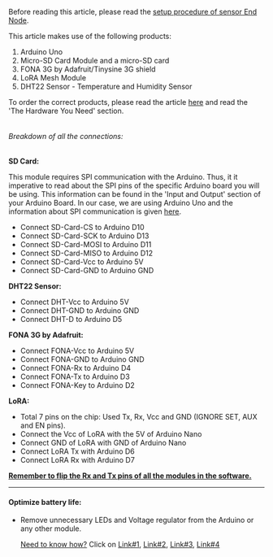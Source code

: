 Before reading this article, please read the [setup procedure of sensor End Node](../End%20Node/End_Node%20Setup.md).

This article makes use of the following products:

1. Arduino Uno
2. Micro-SD Card Module and a micro-SD card
3. FONA 3G by Adafruit/Tinysine 3G shield
4. LoRA Mesh Module
5. DHT22 Sensor - Temperature and Humidity Sensor


To order the correct products, please read the article [here](../../../Setup/Water_Quality_Setup.md) and read the 'The Hardware You Need' section.


###### 

###### Breakdown of all the connections:

**SD Card:**

This module requires SPI communication with the Arduino. Thus, it it imperative to read about the SPI pins of the specific Arduino board you will be using. This information can be found in the 'Input and Output' section of your Arduino Board. In our case, we are using Arduino Uno and the information about SPI communication is given [here](https://store.arduino.cc/usa/arduino-uno-rev3).

- Connect SD-Card-CS to Arduino D10
- Connect SD-Card-SCK to Arduino D13
- Connect SD-Card-MOSI to Arduino D11
- Connect SD-Card-MISO to Arduino D12
- Connect SD-Card-Vcc to Arduino 5V
- Connect SD-Card-GND to Arduino GND



**DHT22 Sensor:**

- Connect DHT-Vcc to Arduino 5V
- Connect DHT-GND to Arduino GND
- Connect DHT-D to Arduino D5



**FONA 3G by Adafruit:**

- Connect FONA-Vcc to Arduino 5V
- Connect FONA-GND to Arduino GND
- Connect FONA-Rx to Arduino D4
- Connect FONA-Tx to Arduino D3
- Connect FONA-Key to Arduino D2



**LoRA:**

- Total 7 pins on the chip: Used Tx, Rx, Vcc and GND (IGNORE SET, AUX and EN pins).
- Connect the Vcc of LoRA with the 5V of Arduino Nano
- Connect GND of LoRA with GND of Arduino Nano
- Connect LoRA Tx with Arduino D6
- Connect LoRA Rx with Arduino D7





**<u>Remember to flip the Rx and Tx pins of all the modules in the software.</u>**



------



#### Optimize battery life:

- Remove unnecessary LEDs and Voltage regulator from the Arduino or any other module. 

  <u>Need to know how?</u> Click on [Link#1](http://www.home-automation-community.com/arduino-low-power-how-to-run-atmega328p-for-a-year-on-coin-cell-battery/), [Link#2](https://www.youtube.com/watch?v=2nNz0faMti0), [Link#3](https://www.youtube.com/watch?v=2xVOg7nYH-E), [Link#4](https://www.youtube.com/watch?v=7qujkC72dYs)

